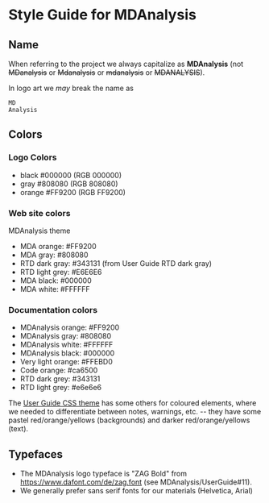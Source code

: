 # Style Guide for MDAnalysis

## Name
When referring to the project we always capitalize as **MDAnalysis** (not ~~MDanalysis~~ or ~~Mdanalysis~~ or ~~mdanalysis~~ or ~~MDANALYSIS~~).

In logo art we _may_ break the name as
```
MD
Analysis
```

## Colors
### Logo Colors

* black #000000 (RGB 000000)
* gray #808080 (RGB 808080)
* orange #FF9200 (RGB FF9200) 

### Web site colors

MDAnalysis theme

* MDA orange: #FF9200
* MDA gray:   #808080
* RTD dark gray: #343131      (from User Guide RTD dark gray)
* RTD light grey: #E6E6E6
* MDA black:  #000000
* MDA white:  #FFFFFF

### Documentation colors

* MDAnalysis orange: #FF9200 
* MDAnalysis gray: #808080
* MDAnalysis white: #FFFFFF
* MDAnalysis black: #000000
* Very light orange: #FFEBD0
* Code orange: #ca6500
* RTD dark grey: #343131
* RTD light grey: #e6e6e6

The [User Guide CSS theme](https://github.com/MDAnalysis/UserGuide/blob/develop/doc/source/_static/custom.css) has some others for coloured elements, where we needed to differentiate between notes, warnings, etc. -- they have some pastel red/orange/yellows (backgrounds) and darker red/orange/yellows (text).

## Typefaces

* The MDAnalysis logo typeface is "ZAG Bold" from https://www.dafont.com/de/zag.font (see MDAnalysis/UserGuide#11).
* We generally prefer sans serif fonts for our materials (Helvetica, Arial)
